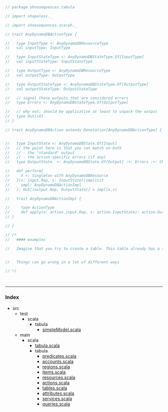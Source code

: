 
```scala
// package ohnosequences.tabula

// import shapeless._

// import ohnosequences.scarph._

// trait AnyDynamoDBActionType {

//   type InputType <: AnyDynamoDBResourceType
//   val inputType: InputType

//   type InputStateType <: AnyDynamoDBStateType.Of[InputType]
//   val inputStateType: InputStateType

//   type OutputType <: AnyDynamoDBResourceType
//   val outputType: OutputType

//   type OutputStateType <: AnyDynamoDBStateType.Of[OutputType]
//   val outputStateType: OutputStateType

//   // signal those outputs that are considered errors
//   type Errors <: AnyDynamoDBStateType.Of[OutputType]

//   // why not; should be applicative at least to unpack the output
//   type Out[+X]
// }

// trait AnyDynamoDBAction extends Denotation[AnyDynamoDBActionType] { action =>


//   type InputState <: AnyDynamoDBState.Of[Input]
//   // the point here is that you can match on both 
//   // - the "standard" output
//   // - the action-specific errors (if any)
//   type OutputState  <: AnyDynamoDBState.Of[Output] :+: Errors :+: CNil

//   def perform[
//     X <: Singleton with AnyDynamoDBResource
//   ](x: input.Rep, s: InputState)(implicit 
//     impl: AnyDynamoDBActionImpl
//   ): Out[(output.Rep, OutputState)] = impl(x,s)

//   trait AnyDynamoDBActionImpl {

//     type ActionType 
//     def apply(x: action.input.Rep, s: action.InputState): action.Out[(action.output.Rep, action.OutputState)]
// }

// }

// /*
//   #### examples

//   Imagine that you try to create a table. This table already has a table type, which is statically defined. 


//   Things can go wrong in a lot of different ways

// */




```


------

### Index

+ src
  + test
    + scala
      + tabula
        + [simpleModel.scala][test/scala/tabula/simpleModel.scala]
  + main
    + scala
      + [tabula.scala][main/scala/tabula.scala]
      + tabula
        + [predicates.scala][main/scala/tabula/predicates.scala]
        + [accounts.scala][main/scala/tabula/accounts.scala]
        + [regions.scala][main/scala/tabula/regions.scala]
        + [items.scala][main/scala/tabula/items.scala]
        + [resources.scala][main/scala/tabula/resources.scala]
        + [actions.scala][main/scala/tabula/actions.scala]
        + [tables.scala][main/scala/tabula/tables.scala]
        + [attributes.scala][main/scala/tabula/attributes.scala]
        + [services.scala][main/scala/tabula/services.scala]
        + [queries.scala][main/scala/tabula/queries.scala]

[test/scala/tabula/simpleModel.scala]: ../../../test/scala/tabula/simpleModel.scala.md
[main/scala/tabula.scala]: ../tabula.scala.md
[main/scala/tabula/predicates.scala]: predicates.scala.md
[main/scala/tabula/accounts.scala]: accounts.scala.md
[main/scala/tabula/regions.scala]: regions.scala.md
[main/scala/tabula/items.scala]: items.scala.md
[main/scala/tabula/resources.scala]: resources.scala.md
[main/scala/tabula/actions.scala]: actions.scala.md
[main/scala/tabula/tables.scala]: tables.scala.md
[main/scala/tabula/attributes.scala]: attributes.scala.md
[main/scala/tabula/services.scala]: services.scala.md
[main/scala/tabula/queries.scala]: queries.scala.md